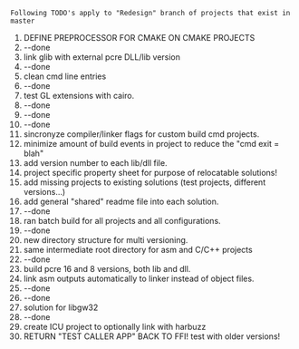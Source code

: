 ```
Following TODO's apply to "Redesign" branch of projects that exist in master
```
1. DEFINE PREPROCESSOR FOR CMAKE ON CMAKE PROJECTS
2. --done
3. link glib with external pcre DLL/lib version
4. --done
5. clean cmd line entries
6. --done
7. test GL extensions with cairo.
8. --done
9. --done
10. --done
11. sincronyze compiler/linker flags for custom build cmd projects.
12. minimize amount of build events in project to reduce the "cmd exit = blah"
13. add version number to each lib/dll file.
14. project specific property sheet for purpose of relocatable solutions!
15. add missing projects to existing solutions (test projects, different versions...)
15. add general "shared" readme file into each solution.
16. --done
17. ran batch build for all projects and all configurations.
18. --done
19. new directory structure for multi versioning.
20. same intermediate root directory for asm and C/C++ projects
21. --done
22. build pcre 16 and 8 versions, both lib and dll.
23. link asm outputs automatically to linker instead of object files.
24. --done
25. --done
26. solution for libgw32
27. --done
28. create ICU project to optionally link with harbuzz
29. RETURN "TEST CALLER APP" BACK TO FFI! test with older versions!